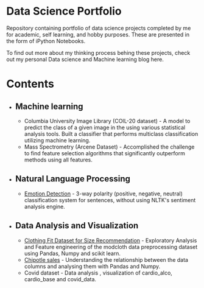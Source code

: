 # Data Science Portfolio
Repository containing portfolio of data science projects completed by me for academic, self learning, and hobby purposes. These are presented in the form of iPython Notebooks. 

To find out more about my thinking process behing these projects, check out my personal Data science and Machine learning blog here. 

# Contents
- ## Machine learning
  - Columbia University Image Library (COIL-20 dataset) - A model to predict the class of a given image in the using various statistical analysis tools. Built a classifier that performs multiclass classification utilizing machine learning.
  - Mass Spectrometry (Arcene Dataset) - Accomplished the challenge to find feature selection algorithms that significantly outperform methods using all features.

- ## Natural Language Processing
  - [Emotion Detection](https://github.com/tanupunjani/Emotion-Detection) - 3-way polarity (positive, negative, neutral) classification system for sentences, without using NLTK's sentiment analysis engine. 

- ## Data Analysis and Visualization
  - [Clothing Fit Dataset for Size Recommendation](https://github.com/tanupunjani/data-science-portfolio/blob/main/EDA%20and%20FE.py) -  Exploratory Analysis and Feature engineering of the modcloth data preprocessing dataset using Pandas, Numpy and scikit learn.
  - [Chipotle sales](https://github.com/tanupunjani/data-science-portfolio/blob/main/Getting-to-know-your-data.py) - Understanding the relationship between the data columns and analysing them with Pandas and Numpy.
  - Covid dataset - Data analysis , visualization of cardio_alco, cardio_base and covid_data.



